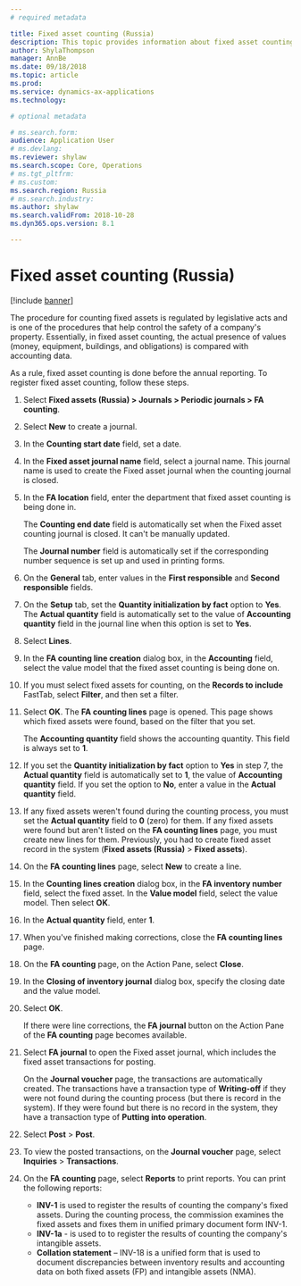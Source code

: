 ```yaml
---
# required metadata

title: Fixed asset counting (Russia)
description: This topic provides information about fixed asset counting for Russia.
author: ShylaThompson
manager: AnnBe
ms.date: 09/18/2018
ms.topic: article
ms.prod: 
ms.service: dynamics-ax-applications
ms.technology: 

# optional metadata

# ms.search.form: 
audience: Application User
# ms.devlang: 
ms.reviewer: shylaw
ms.search.scope: Core, Operations
# ms.tgt_pltfrm: 
# ms.custom: 
ms.search.region: Russia
# ms.search.industry: 
ms.author: shylaw
ms.search.validFrom: 2018-10-28
ms.dyn365.ops.version: 8.1

---
```


# Fixed asset counting (Russia)

[!include [banner](../includes/banner.md)]

The procedure for counting fixed assets is regulated by legislative acts and is one of the procedures that help control the safety of a company's property. Essentially, in fixed asset counting, the actual presence of values (money, equipment, buildings, and obligations) is compared with accounting data.

As a rule, fixed asset counting is done before the annual reporting. To register fixed asset counting, follow these steps.

1. Select **Fixed assets (Russia) \> Journals \> Periodic journals \> FA counting**.
2. Select **New** to create a journal.
3. In the **Counting start date** field, set a date.
4. In the **Fixed asset journal name** field, select a journal name. This journal name is used to create the Fixed asset journal when the counting journal is closed.
5. In the **FA location** field, enter the department that fixed asset counting is being done in.

    The **Counting end date** field is automatically set when the Fixed asset counting journal is closed. It can't be manually updated.

    The **Journal number** field is automatically set if the corresponding number sequence is set up and used in printing forms.

6. On the **General** tab, enter values in the **First responsible** and **Second responsible** fields.
7. On the **Setup** tab, set the **Quantity initialization by fact** option to **Yes**. The **Actual quantity** field is automatically set to the value of **Accounting quantity** field in the journal line when this option is set to **Yes**.
8. Select **Lines**.
9. In the **FA counting line creation** dialog box, in the **Accounting** field, select the value model that the fixed asset counting is being done on.
10. If you must select fixed assets for counting, on the **Records to include** FastTab, select **Filter**, and then set a filter.
11. Select **OK**. The **FA counting lines** page is opened. This page shows which fixed assets were found, based on the filter that you set.

    The **Accounting quantity** field shows the accounting quantity. This field is always set to **1**.

12. If you set the **Quantity initialization by fact** option to **Yes** in step 7, the **Actual quantity** field is automatically set to **1**, the value of **Accounting quantity** field. If you set the option to **No**, enter a value in the **Actual quantity** field.
13. If any fixed assets weren't found during the counting process, you must set the **Actual quantity** field to **0** (zero) for them. If any fixed assets were found but aren't listed on the **FA counting lines** page, you must create new lines for them. Previously, you had to create fixed asset record in the system (**Fixed assets (Russia)** \> **Fixed assets**).
14. On the **FA counting lines** page, select **New** to create a line.
15. In the **Counting lines creation** dialog box, in the **FA inventory number** field, select the fixed asset. In the **Value model** field, select the value model. Then select **OK**.
16. In the **Actual quantity** field, enter **1**.
17. When you've finished making corrections, close the **FA counting lines** page.
18. On the **FA counting** page, on the Action Pane, select **Close**.
19. In the **Closing of inventory journal** dialog box, specify the closing date and the value model.
20. Select **OK**.

    If there were line corrections, the **FA journal** button on the Action Pane of the **FA counting** page becomes available.

21. Select **FA journal** to open the Fixed asset journal, which includes the fixed asset transactions for posting.

    On the **Journal voucher** page, the transactions are automatically created. The transactions have a transaction type of **Writing-off** if they were not found during the counting process (but there is record in the system). If they were found but there is no record in the system, they have a transaction type of **Putting into operation**.

22. Select **Post** \> **Post**.
23. To view the posted transactions, on the **Journal voucher** page, select **Inquiries** \> **Transactions**.
22. On the **FA counting** page, select **Reports** to print reports. You can print the following reports:

    - **INV-1** is used to register the results of counting the company's fixed assets. During the counting process, the commission examines the fixed assets and fixes them in unified primary document form INV-1. 
    - **INV-1a** - is used to to register the results of counting the company's intangible assets.
    - **Collation statement** – INV-18 is a unified form that is used to document discrepancies between inventory results and accounting data on both fixed assets (FP) and intangible assets (NMA).
